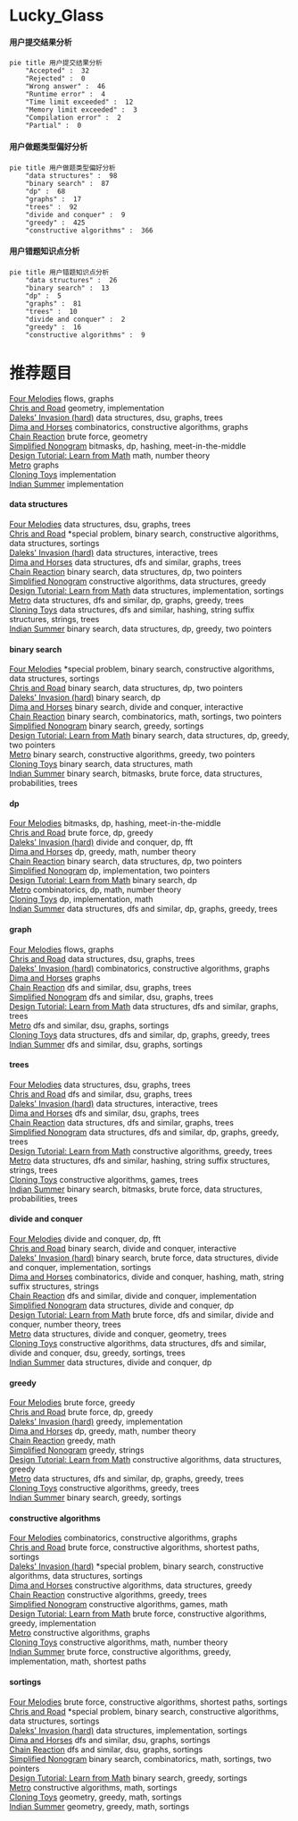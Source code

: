 # Lucky_Glass
<!-- tabs:start -->
#### **用户提交结果分析**

```mermaid
pie title 用户提交结果分析
    "Accepted" :  32
    "Rejected" :  0
    "Wrong answer" :  46
    "Runtime error" :  4
    "Time limit exceeded" :  12
    "Memory limit exceeded" :  3
    "Compilation error" :  2
    "Partial" :  0
```
#### **用户做题类型偏好分析**

```mermaid
pie title 用户做题类型偏好分析
    "data structures" :  98
    "binary search" :  87
    "dp" :  68
    "graphs" :  17
    "trees" :  92
    "divide and conquer" :  9
    "greedy" :  425
    "constructive algorithms" :  366
```
#### **用户错题知识点分析**

```mermaid
pie title 用户错题知识点分析
    "data structures" :  26
    "binary search" :  13
    "dp" :  5
    "graphs" :  81
    "trees" :  10
    "divide and conquer" :  2
    "greedy" :  16
    "constructive algorithms" :  9
```
<!-- tabs:end -->
# 推荐题目
[Four Melodies](http://codeforces.com/problemset/problem/818/G)		flows,
                        graphs		  
[Chris and Road](http://codeforces.com/problemset/problem/703/C)		geometry,
                        implementation		  
[Daleks' Invasion (hard)](http://codeforces.com/problemset/problem/1184/E3)		data structures,
                        dsu,
                        graphs,
                        trees		  
[Dima and Horses](http://codeforces.com/problemset/problem/272/E)		combinatorics,
                        constructive algorithms,
                        graphs		  
[Chain Reaction](https://codeforces.com/contest/667/problem/E)		brute force,
                        geometry		  
[Simplified Nonogram](http://codeforces.com/problemset/problem/534/F)		bitmasks,
                        dp,
                        hashing,
                        meet-in-the-middle		  
[Design Tutorial: Learn from Math](http://codeforces.com/problemset/problem/472/A)		math,
                        number theory		  
[Metro](http://codeforces.com/problemset/problem/1055/A)		graphs		  
[Cloning Toys](http://codeforces.com/problemset/problem/922/A)		implementation		  
[Indian Summer](http://codeforces.com/problemset/problem/44/A)		implementation		  
<!-- tabs:start -->
#### **data structures**
[Four Melodies](http://codeforces.com/problemset/problem/1184/E3)		data structures,
                        dsu,
                        graphs,
                        trees		  
[Chris and Road](http://codeforces.com/problemset/problem/637/B)		*special problem,
                        binary search,
                        constructive algorithms,
                        data structures,
                        sortings		  
[Daleks' Invasion (hard)](http://codeforces.com/problemset/problem/916/D)		data structures,
                        interactive,
                        trees		  
[Dima and Horses](http://codeforces.com/problemset/problem/343/D)		data structures,
                        dfs and similar,
                        graphs,
                        trees		  
[Chain Reaction](http://codeforces.com/problemset/problem/487/B)		binary search,
                        data structures,
                        dp,
                        two pointers		  
[Simplified Nonogram](https://codeforces.com/contest/866/problem/D)		constructive algorithms,
                        data structures,
                        greedy		  
[Design Tutorial: Learn from Math](https://codeforces.com/contest/860/problem/B)		data structures,
                        implementation,
                        sortings		  
[Metro](http://codeforces.com/problemset/problem/708/C)		data structures,
                        dfs and similar,
                        dp,
                        graphs,
                        greedy,
                        trees		  
[Cloning Toys](http://codeforces.com/problemset/problem/1207/G)		data structures,
                        dfs and similar,
                        hashing,
                        string suffix structures,
                        strings,
                        trees		  
[Indian Summer](http://codeforces.com/problemset/problem/1492/C)		binary search,
                        data structures,
                        dp,
                        greedy,
                        two pointers		  
#### **binary search**
[Four Melodies](http://codeforces.com/problemset/problem/637/B)		*special problem,
                        binary search,
                        constructive algorithms,
                        data structures,
                        sortings		  
[Chris and Road](http://codeforces.com/problemset/problem/487/B)		binary search,
                        data structures,
                        dp,
                        two pointers		  
[Daleks' Invasion (hard)](https://codeforces.com/contest/1247/problem/E)		binary search,
                        dp		  
[Dima and Horses](http://codeforces.com/problemset/problem/1372/F)		binary search,
                        divide and conquer,
                        interactive		  
[Chain Reaction](http://codeforces.com/problemset/problem/1462/E1)		binary search,
                        combinatorics,
                        math,
                        sortings,
                        two pointers		  
[Simplified Nonogram](http://codeforces.com/problemset/problem/1443/C)		binary search,
                        greedy,
                        sortings		  
[Design Tutorial: Learn from Math](http://codeforces.com/problemset/problem/1492/C)		binary search,
                        data structures,
                        dp,
                        greedy,
                        two pointers		  
[Metro](http://codeforces.com/problemset/problem/1463/D)		binary search,
                        constructive algorithms,
                        greedy,
                        two pointers		  
[Cloning Toys](http://codeforces.com/problemset/problem/1490/G)		binary search,
                        data structures,
                        math		  
[Indian Summer](http://codeforces.com/problemset/problem/1479/D)		binary search,
                        bitmasks,
                        brute force,
                        data structures,
                        probabilities,
                        trees		  
#### **dp**
[Four Melodies](http://codeforces.com/problemset/problem/534/F)		bitmasks,
                        dp,
                        hashing,
                        meet-in-the-middle		  
[Chris and Road](http://codeforces.com/problemset/problem/662/E)		brute force,
                        dp,
                        greedy		  
[Daleks' Invasion (hard)](http://codeforces.com/problemset/problem/1096/G)		divide and conquer,
                        dp,
                        fft		  
[Dima and Horses](http://codeforces.com/problemset/problem/870/C)		dp,
                        greedy,
                        math,
                        number theory		  
[Chain Reaction](http://codeforces.com/problemset/problem/487/B)		binary search,
                        data structures,
                        dp,
                        two pointers		  
[Simplified Nonogram](http://codeforces.com/problemset/problem/446/A)		dp,
                        implementation,
                        two pointers		  
[Design Tutorial: Learn from Math](https://codeforces.com/contest/1247/problem/E)		binary search,
                        dp		  
[Metro](http://codeforces.com/problemset/problem/893/E)		combinatorics,
                        dp,
                        math,
                        number theory		  
[Cloning Toys](http://codeforces.com/problemset/problem/375/E)		dp,
                        implementation,
                        math		  
[Indian Summer](http://codeforces.com/problemset/problem/708/C)		data structures,
                        dfs and similar,
                        dp,
                        graphs,
                        greedy,
                        trees		  
#### **graph**
[Four Melodies](http://codeforces.com/problemset/problem/818/G)		flows,
                        graphs		  
[Chris and Road](http://codeforces.com/problemset/problem/1184/E3)		data structures,
                        dsu,
                        graphs,
                        trees		  
[Daleks' Invasion (hard)](http://codeforces.com/problemset/problem/272/E)		combinatorics,
                        constructive algorithms,
                        graphs		  
[Dima and Horses](http://codeforces.com/problemset/problem/1055/A)		graphs		  
[Chain Reaction](https://codeforces.com/contest/871/problem/C)		dfs and similar,
                        dsu,
                        graphs,
                        trees		  
[Simplified Nonogram](http://codeforces.com/problemset/problem/870/E)		dfs and similar,
                        dsu,
                        graphs,
                        trees		  
[Design Tutorial: Learn from Math](http://codeforces.com/problemset/problem/343/D)		data structures,
                        dfs and similar,
                        graphs,
                        trees		  
[Metro](http://codeforces.com/problemset/problem/1242/B)		dfs and similar,
                        dsu,
                        graphs,
                        sortings		  
[Cloning Toys](http://codeforces.com/problemset/problem/708/C)		data structures,
                        dfs and similar,
                        dp,
                        graphs,
                        greedy,
                        trees		  
[Indian Summer](http://codeforces.com/problemset/problem/160/D)		dfs and similar,
                        dsu,
                        graphs,
                        sortings		  
#### **trees**
[Four Melodies](http://codeforces.com/problemset/problem/1184/E3)		data structures,
                        dsu,
                        graphs,
                        trees		  
[Chris and Road](https://codeforces.com/contest/871/problem/C)		dfs and similar,
                        dsu,
                        graphs,
                        trees		  
[Daleks' Invasion (hard)](http://codeforces.com/problemset/problem/916/D)		data structures,
                        interactive,
                        trees		  
[Dima and Horses](http://codeforces.com/problemset/problem/870/E)		dfs and similar,
                        dsu,
                        graphs,
                        trees		  
[Chain Reaction](http://codeforces.com/problemset/problem/343/D)		data structures,
                        dfs and similar,
                        graphs,
                        trees		  
[Simplified Nonogram](http://codeforces.com/problemset/problem/708/C)		data structures,
                        dfs and similar,
                        dp,
                        graphs,
                        greedy,
                        trees		  
[Design Tutorial: Learn from Math](https://codeforces.com/contest/1246/problem/D)		constructive algorithms,
                        greedy,
                        trees		  
[Metro](http://codeforces.com/problemset/problem/1207/G)		data structures,
                        dfs and similar,
                        hashing,
                        string suffix structures,
                        strings,
                        trees		  
[Cloning Toys](http://codeforces.com/problemset/problem/1110/G)		constructive algorithms,
                        games,
                        trees		  
[Indian Summer](http://codeforces.com/problemset/problem/1479/D)		binary search,
                        bitmasks,
                        brute force,
                        data structures,
                        probabilities,
                        trees		  
#### **divide and conquer**
[Four Melodies](http://codeforces.com/problemset/problem/1096/G)		divide and conquer,
                        dp,
                        fft		  
[Chris and Road](http://codeforces.com/problemset/problem/1372/F)		binary search,
                        divide and conquer,
                        interactive		  
[Daleks' Invasion (hard)](http://codeforces.com/problemset/problem/1461/D)		binary search,
                        brute force,
                        data structures,
                        divide and conquer,
                        implementation,
                        sortings		  
[Dima and Horses](http://codeforces.com/problemset/problem/1466/G)		combinatorics,
                        divide and conquer,
                        hashing,
                        math,
                        string suffix structures,
                        strings		  
[Chain Reaction](http://codeforces.com/problemset/problem/1490/D)		dfs and similar,
                        divide and conquer,
                        implementation		  
[Simplified Nonogram](https://codeforces.com/contest/1483/problem/C)		data structures,
                        divide and conquer,
                        dp		  
[Design Tutorial: Learn from Math](http://codeforces.com/problemset/problem/1491/E)		brute force,
                        dfs and similar,
                        divide and conquer,
                        number theory,
                        trees		  
[Metro](http://codeforces.com/problemset/problem/1303/G)		data structures,
                        divide and conquer,
                        geometry,
                        trees		  
[Cloning Toys](http://codeforces.com/problemset/problem/1494/D)		constructive algorithms,
                        data structures,
                        dfs and similar,
                        divide and conquer,
                        dsu,
                        greedy,
                        sortings,
                        trees		  
[Indian Summer](http://codeforces.com/problemset/problem/1482/E)		data structures,
                        divide and conquer,
                        dp		  
#### **greedy**
[Four Melodies](http://codeforces.com/problemset/problem/23/A)		brute force,
                        greedy		  
[Chris and Road](http://codeforces.com/problemset/problem/662/E)		brute force,
                        dp,
                        greedy		  
[Daleks' Invasion (hard)](http://codeforces.com/problemset/problem/574/A)		greedy,
                        implementation		  
[Dima and Horses](http://codeforces.com/problemset/problem/870/C)		dp,
                        greedy,
                        math,
                        number theory		  
[Chain Reaction](http://codeforces.com/problemset/problem/1163/A)		greedy,
                        math		  
[Simplified Nonogram](http://codeforces.com/problemset/problem/464/A)		greedy,
                        strings		  
[Design Tutorial: Learn from Math](https://codeforces.com/contest/866/problem/D)		constructive algorithms,
                        data structures,
                        greedy		  
[Metro](http://codeforces.com/problemset/problem/708/C)		data structures,
                        dfs and similar,
                        dp,
                        graphs,
                        greedy,
                        trees		  
[Cloning Toys](https://codeforces.com/contest/1246/problem/D)		constructive algorithms,
                        greedy,
                        trees		  
[Indian Summer](http://codeforces.com/problemset/problem/1443/C)		binary search,
                        greedy,
                        sortings		  
#### **constructive algorithms**
[Four Melodies](http://codeforces.com/problemset/problem/272/E)		combinatorics,
                        constructive algorithms,
                        graphs		  
[Chris and Road](http://codeforces.com/problemset/problem/1196/F)		brute force,
                        constructive algorithms,
                        shortest paths,
                        sortings		  
[Daleks' Invasion (hard)](http://codeforces.com/problemset/problem/637/B)		*special problem,
                        binary search,
                        constructive algorithms,
                        data structures,
                        sortings		  
[Dima and Horses](https://codeforces.com/contest/866/problem/D)		constructive algorithms,
                        data structures,
                        greedy		  
[Chain Reaction](https://codeforces.com/contest/1246/problem/D)		constructive algorithms,
                        greedy,
                        trees		  
[Simplified Nonogram](http://codeforces.com/problemset/problem/1455/C)		constructive algorithms,
                        games,
                        math		  
[Design Tutorial: Learn from Math](http://codeforces.com/problemset/problem/1091/B)		brute force,
                        constructive algorithms,
                        greedy,
                        implementation		  
[Metro](http://codeforces.com/problemset/problem/1495/C)		constructive algorithms,
                        graphs		  
[Cloning Toys](http://codeforces.com/problemset/problem/1110/C)		constructive algorithms,
                        math,
                        number theory		  
[Indian Summer](http://codeforces.com/problemset/problem/1421/D)		brute force,
                        constructive algorithms,
                        greedy,
                        implementation,
                        math,
                        shortest paths		  
#### **sortings**
[Four Melodies](http://codeforces.com/problemset/problem/1196/F)		brute force,
                        constructive algorithms,
                        shortest paths,
                        sortings		  
[Chris and Road](http://codeforces.com/problemset/problem/637/B)		*special problem,
                        binary search,
                        constructive algorithms,
                        data structures,
                        sortings		  
[Daleks' Invasion (hard)](https://codeforces.com/contest/860/problem/B)		data structures,
                        implementation,
                        sortings		  
[Dima and Horses](http://codeforces.com/problemset/problem/1242/B)		dfs and similar,
                        dsu,
                        graphs,
                        sortings		  
[Chain Reaction](http://codeforces.com/problemset/problem/160/D)		dfs and similar,
                        dsu,
                        graphs,
                        sortings		  
[Simplified Nonogram](http://codeforces.com/problemset/problem/1462/E1)		binary search,
                        combinatorics,
                        math,
                        sortings,
                        two pointers		  
[Design Tutorial: Learn from Math](http://codeforces.com/problemset/problem/1443/C)		binary search,
                        greedy,
                        sortings		  
[Metro](http://codeforces.com/problemset/problem/1110/E)		constructive algorithms,
                        math,
                        sortings		  
[Cloning Toys](https://codeforces.com/contest/1496/problem/C)		geometry,
                        greedy,
                        math,
                        sortings		  
[Indian Summer](http://codeforces.com/problemset/problem/1495/A)		geometry,
                        greedy,
                        math,
                        sortings		  
<!-- tabs:end -->

